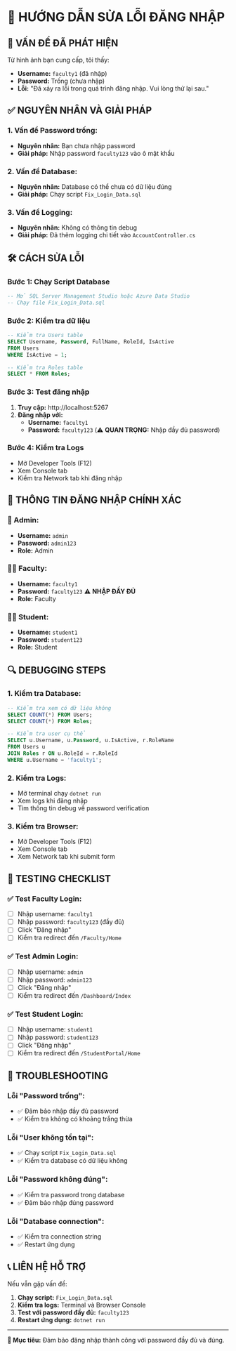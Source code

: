 # 🔧 HƯỚNG DẪN SỬA LỖI ĐĂNG NHẬP

## 🚨 **VẤN ĐỀ ĐÃ PHÁT HIỆN**

Từ hình ảnh bạn cung cấp, tôi thấy:
- **Username:** `faculty1` (đã nhập)
- **Password:** Trống (chưa nhập)
- **Lỗi:** "Đã xảy ra lỗi trong quá trình đăng nhập. Vui lòng thử lại sau."

## ✅ **NGUYÊN NHÂN VÀ GIẢI PHÁP**

### **1. Vấn đề Password trống:**
- **Nguyên nhân:** Bạn chưa nhập password
- **Giải pháp:** Nhập password `faculty123` vào ô mật khẩu

### **2. Vấn đề Database:**
- **Nguyên nhân:** Database có thể chưa có dữ liệu đúng
- **Giải pháp:** Chạy script `Fix_Login_Data.sql`

### **3. Vấn đề Logging:**
- **Nguyên nhân:** Không có thông tin debug
- **Giải pháp:** Đã thêm logging chi tiết vào `AccountController.cs`

## 🛠️ **CÁCH SỬA LỖI**

### **Bước 1: Chạy Script Database**
```sql
-- Mở SQL Server Management Studio hoặc Azure Data Studio
-- Chạy file Fix_Login_Data.sql
```

### **Bước 2: Kiểm tra dữ liệu**
```sql
-- Kiểm tra Users table
SELECT Username, Password, FullName, RoleId, IsActive 
FROM Users 
WHERE IsActive = 1;

-- Kiểm tra Roles table
SELECT * FROM Roles;
```

### **Bước 3: Test đăng nhập**
1. **Truy cập:** http://localhost:5267
2. **Đăng nhập với:**
   - **Username:** `faculty1`
   - **Password:** `faculty123` (⚠️ **QUAN TRỌNG:** Nhập đầy đủ password)

### **Bước 4: Kiểm tra Logs**
- Mở Developer Tools (F12)
- Xem Console tab
- Kiểm tra Network tab khi đăng nhập

## 👥 **THÔNG TIN ĐĂNG NHẬP CHÍNH XÁC**

### **🔐 Admin:**
- **Username:** `admin`
- **Password:** `admin123`
- **Role:** Admin

### **👨‍🏫 Faculty:**
- **Username:** `faculty1`
- **Password:** `faculty123` ⚠️ **NHẬP ĐẦY ĐỦ**
- **Role:** Faculty

### **👨‍🎓 Student:**
- **Username:** `student1`
- **Password:** `student123`
- **Role:** Student

## 🔍 **DEBUGGING STEPS**

### **1. Kiểm tra Database:**
```sql
-- Kiểm tra xem có dữ liệu không
SELECT COUNT(*) FROM Users;
SELECT COUNT(*) FROM Roles;

-- Kiểm tra user cụ thể
SELECT u.Username, u.Password, u.IsActive, r.RoleName
FROM Users u
JOIN Roles r ON u.RoleId = r.RoleId
WHERE u.Username = 'faculty1';
```

### **2. Kiểm tra Logs:**
- Mở terminal chạy `dotnet run`
- Xem logs khi đăng nhập
- Tìm thông tin debug về password verification

### **3. Kiểm tra Browser:**
- Mở Developer Tools (F12)
- Xem Console tab
- Xem Network tab khi submit form

## 🚀 **TESTING CHECKLIST**

### **✅ Test Faculty Login:**
- [ ] Nhập username: `faculty1`
- [ ] Nhập password: `faculty123` (đầy đủ)
- [ ] Click "Đăng nhập"
- [ ] Kiểm tra redirect đến `/Faculty/Home`

### **✅ Test Admin Login:**
- [ ] Nhập username: `admin`
- [ ] Nhập password: `admin123`
- [ ] Click "Đăng nhập"
- [ ] Kiểm tra redirect đến `/Dashboard/Index`

### **✅ Test Student Login:**
- [ ] Nhập username: `student1`
- [ ] Nhập password: `student123`
- [ ] Click "Đăng nhập"
- [ ] Kiểm tra redirect đến `/StudentPortal/Home`

## 🔧 **TROUBLESHOOTING**

### **Lỗi "Password trống":**
- ✅ Đảm bảo nhập đầy đủ password
- ✅ Kiểm tra không có khoảng trắng thừa

### **Lỗi "User không tồn tại":**
- ✅ Chạy script `Fix_Login_Data.sql`
- ✅ Kiểm tra database có dữ liệu không

### **Lỗi "Password không đúng":**
- ✅ Kiểm tra password trong database
- ✅ Đảm bảo nhập đúng password

### **Lỗi "Database connection":**
- ✅ Kiểm tra connection string
- ✅ Restart ứng dụng

## 📞 **LIÊN HỆ HỖ TRỢ**

Nếu vẫn gặp vấn đề:
1. **Chạy script:** `Fix_Login_Data.sql`
2. **Kiểm tra logs:** Terminal và Browser Console
3. **Test với password đầy đủ:** `faculty123`
4. **Restart ứng dụng:** `dotnet run`

---

**🎯 Mục tiêu:** Đảm bảo đăng nhập thành công với password đầy đủ và đúng. 